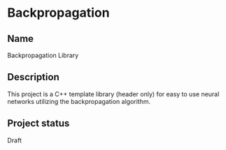 # Backpropagation

## Name
Backpropagation Library

## Description
This project is a C++ template library (header only) for easy to use neural networks utilizing the backpropagation algorithm.

## Project status
Draft
